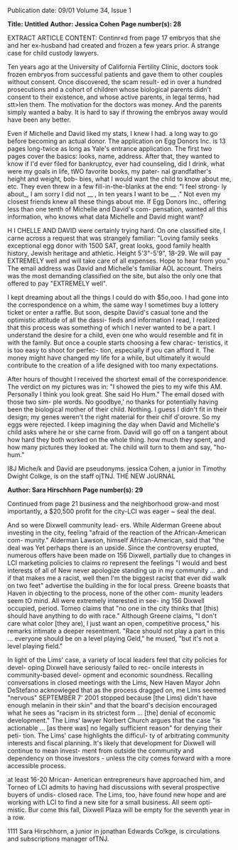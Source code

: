 Publication date: 09/01
Volume 34, Issue 1

**Title: Untitled**
**Author: Jessica Cohen**
**Page number(s): 28**

EXTRACT ARTICLE CONTENT:
Continr«d from page 17 
embryos that she and her ex-husband had 
created and frozen a few years prior. A 
strange case for child custody lawyers. 

Ten years ago at the University of 
California Fertility Clinic, doctors took 
frozen embryos from successful patients 
and gave them to other couples without 
consent. Once discovered, the scam result-
ed in over a hundred prosecutions and a 
cohort of children whose biological parents 
didn't consent to their existence, and whose 
active parents, in legal terms, had stt>len 
them. The motivation for the doctors was 
money. And the parents simply wanted a 
baby. It is hard to say if throwing the 
embryos away would have been any better. 

Even if Michelle and David liked my 
stats, I knew I had. a long way to go before 
becoming an actual donor. The application 
on Egg Donors Inc. is 13 pages long-twice 
as long as Yale's entrance application. The 
first two pages cover the basics: looks, 
name, address. After that, they wanted to 
know if I'd ever filed for bankruptcy, ever 
had counseling, did I drink, what were my 
goals in life, tWO favorite books, my pater-
nal grandfather's height and weight, bob-
bies, what I would want the child to know 
about me, etc. They even threw in a few 
fill-in-the-blanks at the end: "I feel strong-
ly about_, I am sorry I did not __ , In 
ten years I want to be __ ." Not even my 
closest friends knew all these things about 
me. If Egg Donors Inc., offering less than 
one tenth of Michelle and David's com-
pensation, wanted all this information, 
who knows what data Michelle and David 
might want? 


H
I CHELLE AND DAVID were certainly 
trying hard. On one classified site, 
I carne across a request that was strangely 
familiar: "Loving family seeks exceptional 
egg donor with 1500 SAT, great looks, good 
family health history, Jewish heritage and 
athletic. Height 5'3"-5'9", 18-29. We will 
pay EXTREMELY well and will take care 
of all expenses. Hope to hear from you." 
The email address was David and 
Michelle's familiar AOL account. Theirs was 
the most demanding classified on the site, 
but also the only one that offered to pay 
"EXTREMELY well". 

I kept dreaming about all the things I 
could do with $5o,ooo. I had gone into the 
correspondence on a whim, the same way I 
sometimes buy a lottery ticket or enter a 
raffle. But soon, despite David's casual tone 
and the optimistic attitude of all the dassi-
fieds and information I read, I realized that 
this process was something of which I 
never wanted to be a part. I understand the 
desire for a child, even one who would 
resemble and fit in with the family. But 
once a couple starts choosing a few charac-
teristics, it is too easy to shoot for perfec-
tion, especially if you can afford it. The 
money might have changed my life for a 
while, but ultimately it would contribute 
to the creation of a life designed with too 
many expectations. 

After hours of thought I received the 
shortest email of the correspondence. The 
verdict on my pictures was in: "I showed 
the pies to my wife this AM. Personally I 
think you look great. She said Ho Hum." 
The email dosed with those two sim-
ple words. No goodbye,' no thanks for 
potentially having been the biological 
mother of their child. Nothing. I guess I 
didn't fit in their design; my genes weren't 
the right material for their chif d'orovre. So 
my eggs were rejected. I keep imagining the 
day when David and Michelle's child asks 
where he or she carne from. David will go 
off on a tangent about how hard they both 
worked on the whole thing. how much 
they spent, and how many pictures they 
looked at. The child will turn to them and 
say, "ho-hum." 

I8J 
Miche/k and David are pseudonyms. 
jessica Cohen, a junior in Timothy 
Dwight Colkge, is on the staff ojTNJ. 
THE NEW JoURNAL 


**Author: Sara Hirschhorn**
**Page number(s): 29**

Continued from page 21 
business and the neighborhood grow-and 
most importantly, a $20,500 profit for the 
city-LCI was eager ~ seal the deal. 

And so were Dixwell community lead-
ers. While Alderman Greene 
about investing in the city, feeling "afraid of 
the reaction of the African-American com-
munity." Alderman Lawson, himself 
African-American, said that "the deal was 
Yet perhaps there is an upside. Since 
the controversy erupted, numerous offers 
have been made on 156 Dixwell, partially 
due to changes in LCI marketing policies to 
claims ro represent the feelings "I would 
and best interests of all of New 
never apologize 
standing up in my community ... 
and if that makes me a racist, 
well then I'm the biggest racist 
that ever did walk on two feet" 
advertise the building in the 
for 
local press. Greene boasts that 
Haven in objecting to the 
process, none of the other com-
munity leaders seem tO mind. All 
were extremely interested in see-
ing 156 Dixwell occupied, period. 
Tomeo claims that "no one in 
the city thinks that [this) should 
have anything to do with race." 
Although Greene claims, "I don't care 
what color [they are), I just want an open, 
competitive process," his remarks intimate 
a deeper resentment. 
"Race should not 
play a part in this ... everyone should be on 
a level playing Geld," he mused, "but it's 
not a level playing field." 

In light of the Lims' case, a variety of 
local leaders feel that city policies for devel-
oping Dixwell have seriously failed to rec-
oncile interests in community-based devel-
opment 
and 
economic 
soundness. 
Recalling conversations in closed meetings 
with the Lims, New Haven Mayor John 
DeStefano acknowleged that as the process 
dragged on, me Lims seemed "nervous" 
SEPTEMBER 7' 2001 
stopped because [the Lims) didn't have 
enough melanin in their skin" and that the 
board's decision encouraged what he sees as 
"racism in its strictest form ... [the] denial 
of economic development." The Lims' 
lawyer Norbert Church argues that the case 
"is actionable ... [as there was] no legally 
sufficient reason" for denying their peti-
tion. The Lims' case highlights the difficul-
ty of arbitrating community interests and 
fiscal planning. It's likely that development 
for Dixwell will continue to mean invest-
ment from outside the community and 
dependency on those investors - unless the 
city comes forward with a more accessible 
process. 

at 
least 
16-20 
Mrican-
American entrepreneurs have 
approached him, and Torneo 
of LCI admits to having had 
discussions 
with 
several 
prospective buyers of undis-
closed race. The Lims, too, 
have found new hope and are 
working with LCI to find a 
new site for a small business. All seem opti-
mistic. Bur come this fall, Dixwell Plaza 
will be empty for the seventh year in a row. 

1111 
Sara Hirschhorn, a junior in jonathan 
Edwards Co!kge, is circulations and 
subscriptions manager ofTNJ.